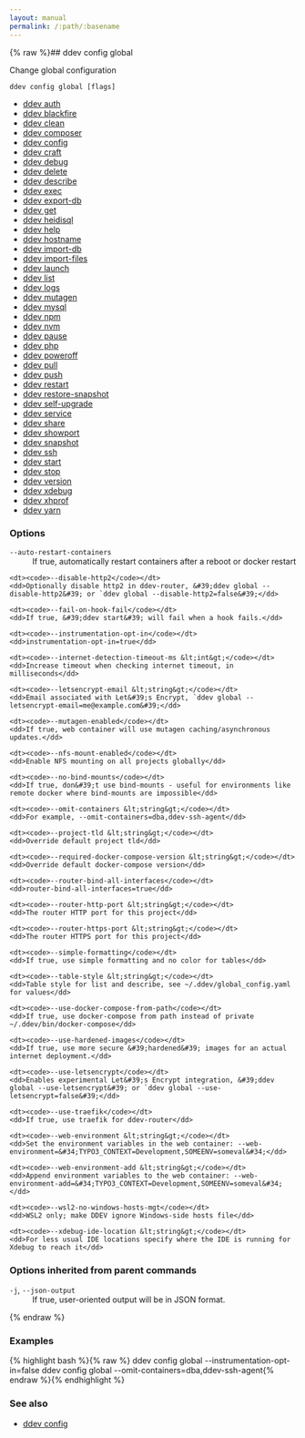 ```yaml
---
layout: manual
permalink: /:path/:basename
---
```


{% raw %}## ddev config global

Change global configuration

```
ddev config global [flags]
```

* [ddev auth](./ddev_auth)
* [ddev blackfire](./ddev_blackfire)
* [ddev clean](./ddev_clean)
* [ddev composer](./ddev_composer)
* [ddev config](./ddev_config)
* [ddev craft](./ddev_craft)
* [ddev debug](./ddev_debug)
* [ddev delete](./ddev_delete)
* [ddev describe](./ddev_describe)
* [ddev exec](./ddev_exec)
* [ddev export-db](./ddev_export-db)
* [ddev get](./ddev_get)
* [ddev heidisql](./ddev_heidisql)
* [ddev help](./ddev_help)
* [ddev hostname](./ddev_hostname)
* [ddev import-db](./ddev_import-db)
* [ddev import-files](./ddev_import-files)
* [ddev launch](./ddev_launch)
* [ddev list](./ddev_list)
* [ddev logs](./ddev_logs)
* [ddev mutagen](./ddev_mutagen)
* [ddev mysql](./ddev_mysql)
* [ddev npm](./ddev_npm)
* [ddev nvm](./ddev_nvm)
* [ddev pause](./ddev_pause)
* [ddev php](./ddev_php)
* [ddev poweroff](./ddev_poweroff)
* [ddev pull](./ddev_pull)
* [ddev push](./ddev_push)
* [ddev restart](./ddev_restart)
* [ddev restore-snapshot](./ddev_restore-snapshot)
* [ddev self-upgrade](./ddev_self-upgrade)
* [ddev service](./ddev_service)
* [ddev share](./ddev_share)
* [ddev showport](./ddev_showport)
* [ddev snapshot](./ddev_snapshot)
* [ddev ssh](./ddev_ssh)
* [ddev start](./ddev_start)
* [ddev stop](./ddev_stop)
* [ddev version](./ddev_version)
* [ddev xdebug](./ddev_xdebug)
* [ddev xhprof](./ddev_xhprof)
* [ddev yarn](./ddev_yarn)


### Options


<dl class="flags">
	<dt><code>--auto-restart-containers</code></dt>
	<dd>If true, automatically restart containers after a reboot or docker restart</dd>

	<dt><code>--disable-http2</code></dt>
	<dd>Optionally disable http2 in ddev-router, &#39;ddev global --disable-http2&#39; or `ddev global --disable-http2=false&#39;</dd>

	<dt><code>--fail-on-hook-fail</code></dt>
	<dd>If true, &#39;ddev start&#39; will fail when a hook fails.</dd>

	<dt><code>--instrumentation-opt-in</code></dt>
	<dd>instrumentation-opt-in=true</dd>

	<dt><code>--internet-detection-timeout-ms &lt;int&gt;</code></dt>
	<dd>Increase timeout when checking internet timeout, in milliseconds</dd>

	<dt><code>--letsencrypt-email &lt;string&gt;</code></dt>
	<dd>Email associated with Let&#39;s Encrypt, `ddev global --letsencrypt-email=me@example.com&#39;</dd>

	<dt><code>--mutagen-enabled</code></dt>
	<dd>If true, web container will use mutagen caching/asynchronous updates.</dd>

	<dt><code>--nfs-mount-enabled</code></dt>
	<dd>Enable NFS mounting on all projects globally</dd>

	<dt><code>--no-bind-mounts</code></dt>
	<dd>If true, don&#39;t use bind-mounts - useful for environments like remote docker where bind-mounts are impossible</dd>

	<dt><code>--omit-containers &lt;string&gt;</code></dt>
	<dd>For example, --omit-containers=dba,ddev-ssh-agent</dd>

	<dt><code>--project-tld &lt;string&gt;</code></dt>
	<dd>Override default project tld</dd>

	<dt><code>--required-docker-compose-version &lt;string&gt;</code></dt>
	<dd>Override default docker-compose version</dd>

	<dt><code>--router-bind-all-interfaces</code></dt>
	<dd>router-bind-all-interfaces=true</dd>

	<dt><code>--router-http-port &lt;string&gt;</code></dt>
	<dd>The router HTTP port for this project</dd>

	<dt><code>--router-https-port &lt;string&gt;</code></dt>
	<dd>The router HTTPS port for this project</dd>

	<dt><code>--simple-formatting</code></dt>
	<dd>If true, use simple formatting and no color for tables</dd>

	<dt><code>--table-style &lt;string&gt;</code></dt>
	<dd>Table style for list and describe, see ~/.ddev/global_config.yaml for values</dd>

	<dt><code>--use-docker-compose-from-path</code></dt>
	<dd>If true, use docker-compose from path instead of private ~/.ddev/bin/docker-compose</dd>

	<dt><code>--use-hardened-images</code></dt>
	<dd>If true, use more secure &#39;hardened&#39; images for an actual internet deployment.</dd>

	<dt><code>--use-letsencrypt</code></dt>
	<dd>Enables experimental Let&#39;s Encrypt integration, &#39;ddev global --use-letsencrypt&#39; or `ddev global --use-letsencrypt=false&#39;</dd>

	<dt><code>--use-traefik</code></dt>
	<dd>If true, use traefik for ddev-router</dd>

	<dt><code>--web-environment &lt;string&gt;</code></dt>
	<dd>Set the environment variables in the web container: --web-environment=&#34;TYPO3_CONTEXT=Development,SOMEENV=someval&#34;</dd>

	<dt><code>--web-environment-add &lt;string&gt;</code></dt>
	<dd>Append environment variables to the web container: --web-environment-add=&#34;TYPO3_CONTEXT=Development,SOMEENV=someval&#34;</dd>

	<dt><code>--wsl2-no-windows-hosts-mgt</code></dt>
	<dd>WSL2 only; make DDEV ignore Windows-side hosts file</dd>

	<dt><code>--xdebug-ide-location &lt;string&gt;</code></dt>
	<dd>For less usual IDE locations specify where the IDE is running for Xdebug to reach it</dd>
</dl>


### Options inherited from parent commands


<dl class="flags">
	<dt><code>-j</code>, <code>--json-output</code></dt>
	<dd>If true, user-oriented output will be in JSON format.</dd>
</dl>


{% endraw %}
### Examples

{% highlight bash %}{% raw %}
ddev config global --instrumentation-opt-in=false
ddev config global --omit-containers=dba,ddev-ssh-agent{% endraw %}{% endhighlight %}

### See also

* [ddev config](./ddev_config)

